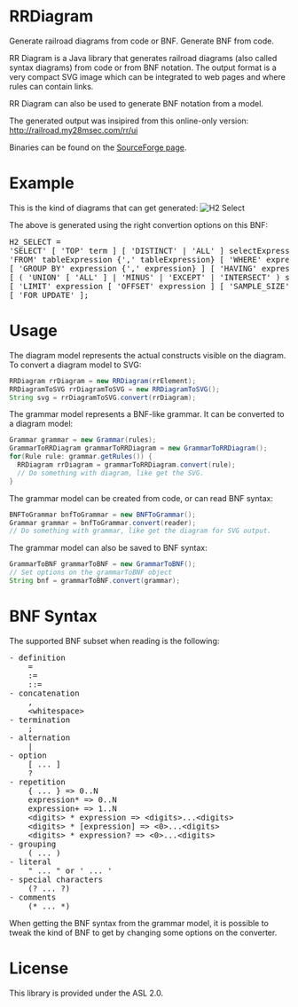 RRDiagram
=========

Generate railroad diagrams from code or BNF. Generate BNF from code.

RR Diagram is a Java library that generates railroad diagrams (also called syntax diagrams) from code or from BNF notation. The output format is a very compact SVG image which can be integrated to web pages and where rules can contain links.

RR Diagram can also be used to generate BNF notation from a model.

The generated output was insipired from this online-only version: http://railroad.my28msec.com/rr/ui

Binaries can be found on the [SourceForge page](https://sourceforge.net/projects/rrdiagram/).

Example
=======

This is the kind of diagrams that can get generated:
![H2 Select](http://rrdiagram.sourceforge.net/H2Select.svg)

The above is generated using the right convertion options on this BNF:
<pre>
H2_SELECT = 
'SELECT' [ 'TOP' term ] [ 'DISTINCT' | 'ALL' ] selectExpression {',' selectExpression} \
'FROM' tableExpression {',' tableExpression} [ 'WHERE' expression ] \
[ 'GROUP BY' expression {',' expression} ] [ 'HAVING' expression ] \
[ ( 'UNION' [ 'ALL' ] | 'MINUS' | 'EXCEPT' | 'INTERSECT' ) select ] [ 'ORDER BY' order {',' order} ] \
[ 'LIMIT' expression [ 'OFFSET' expression ] [ 'SAMPLE_SIZE' rowCountInt ] ] \
[ 'FOR UPDATE' ];
</pre>

Usage
=====

The diagram model represents the actual constructs visible on the diagram.
To convert a diagram model to SVG:
```Java
RRDiagram rrDiagram = new RRDiagram(rrElement);
RRDiagramToSVG rrDiagramToSVG = new RRDiagramToSVG();
String svg = rrDiagramToSVG.convert(rrDiagram);
```

The grammar model represents a BNF-like grammar.
It can be converted to a diagram model:
```Java
Grammar grammar = new Grammar(rules);
GrammarToRRDiagram grammarToRRDiagram = new GrammarToRRDiagram();
for(Rule rule: grammar.getRules()) {
  RRDiagram rrDiagram = grammarToRRDiagram.convert(rule);
  // Do something with diagram, like get the SVG.
}
```

The grammar model can be created from code, or can read BNF syntax:
```Java
BNFToGrammar bnfToGrammar = new BNFToGrammar();
Grammar grammar = bnfToGrammar.convert(reader);
// Do something with grammar, like get the diagram for SVG output.
```

The grammar model can also be saved to BNF syntax:
```Java
GrammarToBNF grammarToBNF = new GrammarToBNF();
// Set options on the grammarToBNF object
String bnf = grammarToBNF.convert(grammar);
```

BNF Syntax
==========

The supported BNF subset when reading is the following:
<pre>
- definition
    =
    :=
    ::=
- concatenation
    ,
    &lt;whitespace&gt;
- termination
    ;
- alternation
    |
- option
    [ ... ]
    ?
- repetition
    { ... } =&gt; 0..N
    expression* =&gt; 0..N
    expression+ =&gt; 1..N
    &lt;digits&gt; * expression => &lt;digits&gt;...&lt;digits&gt;
    &lt;digits&gt; * [expression] => &lt;0&gt;...&lt;digits&gt;
    &lt;digits&gt; * expression? => &lt;0&gt;...&lt;digits&gt;
- grouping
    ( ... )
- literal
    " ... " or ' ... '
- special characters
    (? ... ?)
- comments
    (* ... *)
</pre>

When getting the BNF syntax from the grammar model, it is possible to tweak the kind of BNF to get by changing some options on the converter.

License
=======

This library is provided under the ASL 2.0.
